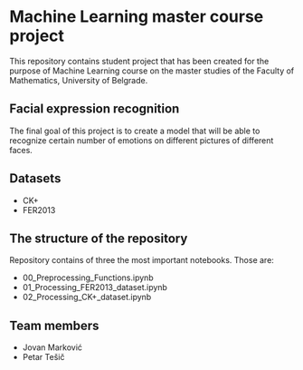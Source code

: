 # Machine Learning master course project
This repository contains student project that has been created for the purpose of Machine Learning course on the master studies of the Faculty of Mathematics, University of Belgrade.

## Facial expression recognition
The final goal of this project is to create a model that will be able to recognize certain number of emotions on different pictures of different faces.

## Datasets
- CK+
- FER2013

## The structure of the repository
Repository contains of three the most important notebooks. Those are:
- 00_Preprocessing_Functions.ipynb
- 01_Processing_FER2013_dataset.ipynb
- 02_Processing_CK+_dataset.ipynb

## Team members
- Jovan Marković
- Petar Tešič


